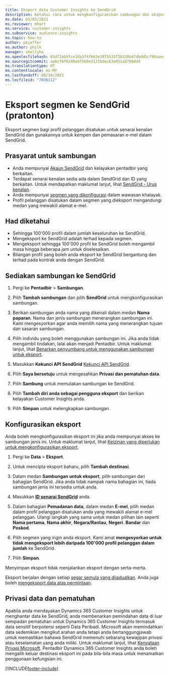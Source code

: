 ```yaml
---
title: Eksport data Customer Insights ke SendGrid
description: Ketahui cara untuk mengkonfigurasikan sambungan dan eksport ke SendGrid.
ms.date: 03/03/2021
ms.reviewer: mhart
ms.service: customer-insights
ms.subservice: audience-insights
ms.topic: how-to
author: pkieffer
ms.author: philk
manager: shellyha
ms.openlocfilehash: 03df2ab5fce1da1f4f662e1975533f2b538b47dbdd5cf96aae4f1007163e3729
ms.sourcegitcommit: aa0cfbf6240a9f560e3131bdec63e051a8786dd4
ms.translationtype: HT
ms.contentlocale: ms-MY
ms.lasthandoff: 08/10/2021
ms.locfileid: "7036112"
---
```

# <a name="export-segments-to-sendgrid-preview"></a>Eksport segmen ke SendGrid (pratonton)

Eksport segmen bagi profil pelanggan disatukan untuk senarai kenalan SendGrid dan gunakannya untuk kempen dan pemasaran e-mel dalam SendGrid. 

## <a name="prerequisites-for-a-connection"></a>Prasyarat untuk sambungan

-   Anda mempunyai [Akaun SendGrid](https://sendgrid.com/) dan kelayakan pentadbir yang berkaitan.
-   Terdapat senarai kenalan sedia ada dalam SendGrid dan ID yang berkaitan. Untuk mendapatkan maklumat lanjut, lihat [SendGrid - Urus kenalan](https://sendgrid.com/docs/ui/managing-contacts/create-and-manage-contacts/#manage-contacts).
-   Anda mempunyai [segmen yang dikonfigurasi](segments.md) dalam wawasan khalayak.
-   Profil pelanggan disatukan dalam segmen yang dieksport mengandungi medan yang mewakili alamat e-mel.

## <a name="known-limitations"></a>Had diketahui

- Sehingga 100'000 profil dalam jumlah keseluruhan ke SendGrid.
- Mengeksport ke SendGrid adalah terhad kepada segmen.
- Mengeksport sehingga 100'000 profil ke SendGrid boleh mengambil masa hingga beberapa jam untuk diselesaikan. 
- Bilangan profil yang boleh anda eksport ke SendGrid bergantung dan terhad pada kontrak anda dengan SendGrid.

## <a name="set-up-connection-to-sendgrid"></a>Sediakan sambungan ke SendGrid

1. Pergi ke **Pentadbir** > **Sambungan**.

1. Pilih **Tambah sambungan** dan pilih **SendGrid** untuk mengkonfigurasikan sambungan.

1. Berikan sambungan anda nama yang dikenali dalam medan **Nama paparan**. Nama dan jenis sambungan menerangkan sambungan ini. Kami mengesyorkan agar anda memilih nama yang menerangkan tujuan dan sasaran sambungan.

1. Pilih individu yang boleh menggunakan sambungan ini. Jika anda tidak mengambil tindakan, lalai akan menjadi Pentadbir. Untuk maklumat lanjut, lihat [Benarkan penyumbang untuk menggunakan sambungan untuk eksport](connections.md#allow-contributors-to-use-a-connection-for-exports).

1. Masukkan **Kekunci API SendGrid** [Kekunci API SendGrid](https://sendgrid.com/docs/ui/account-and-settings/api-keys/).

1. Pilih **Saya bersetuju** untuk mengesahkan **Privasi dan pematuhan data**.

1. Pilih **Sambung** untuk memulakan sambungan ke SendGrid.

1. Pilih **Tambah diri anda sebagai pengguna eksport** dan berikan kelayakan Customer Insights anda.

1. Pilih **Simpan** untuk melengkapkan sambungan.

## <a name="configure-an-export"></a>Konfigurasikan eksport

Anda boleh mengkonfigurasikan eksport ini jika anda mempunyai akses ke sambungan jenis ini. Untuk maklumat lanjut, lihat [Keizinan yang diperlukan untuk mengkonfigurasikan eksport](export-destinations.md#set-up-a-new-export).

1. Pergi ke **Data** > **Eksport**.

1. Untuk mencipta eksport baharu, pilih **Tambah destinasi**.

1. Dalam medan **Sambungan untuk eksport**, pilih sambungan dari bahagian SendGrid. Jika anda tidak nampak nama bahagian ini, tiada sambungan jenis ini tersedia untuk anda.

1. Masukkan **[ID senarai SendGrid](https://sendgrid.com/docs/ui/managing-contacts/create-and-manage-contacts/#manage-contacts)** anda.

1. Dalam bahagian **Pemadanan data**, dalam medan **E-mel**, pilih medan dalam profil pelanggan disatukan anda yang mewakili alamat e-mel pelanggan. Ulangi langkah yang sama untuk medan pilihan lain seperti **Nama pertama**, **Nama akhir**, **Negara/Rantau**, **Negeri**. **Bandar** dan **Poskod**.

1. Pilih segmen yang ingin anda eksport. Kami amat **mengesyorkan untuk tidak mengeksport lebih daripada 100'000 profil pelanggan dalam jumlah** ke SendGrid. 

1. Pilih **Simpan**.

Menyimpan eksport tidak menjalankan eksport dengan serta-merta.

Eksport berjalan dengan setiap [segar semula yang dijadualkan](system.md#schedule-tab). Anda juga boleh [mengeksport data atas permintaan](export-destinations.md#run-exports-on-demand). 

## <a name="data-privacy-and-compliance"></a>Privasi data dan pematuhan

Apabila anda mendayakan Dynamics 365 Customer Insights untuk menghantar data ke SendGrid, anda membenarkan pemindahan data di luar sempadan pematuhan untuk Dynamics 365 Customer Insights termasuk data sensitif berpotensi seperti Data Peribadi. Microsoft akan memindahkan data sedemikian mengikut arahan anda tetapi anda bertanggungjawab untuk memastikan bahawa SendGrid memenuhi sebarang kewajipan privasi atau keselamatan yang anda miliki. Untuk maklumat lanjut, lihat [Kenyataan Privasi Microsoft](https://go.microsoft.com/fwlink/?linkid=396732).
Pentadbir Dynamics 365 Customer Insights anda boleh mengalih keluar destinasi eksport ini pada bila-bila masa untuk menamatkan penggunaan kefungsian ini.


[!INCLUDE[footer-include](../includes/footer-banner.md)]